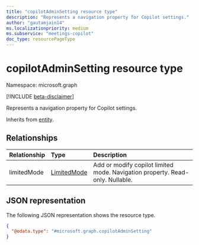 ```yaml
---
title: "copilotAdminSetting resource type"
description: "Represents a navigation property for Copilot settings."
author: "gautamjain14"
ms.localizationpriority: medium
ms.subservice: "meetings-copilot"
doc_type: resourcePageType
---
```


# copilotAdminSetting resource type

Namespace: microsoft.graph

[!INCLUDE [beta-disclaimer](../../includes/beta-disclaimer.md)]

Represents a navigation property for Copilot settings.


Inherits from [entity](../resources/entity.md).

## Relationships
|Relationship|Type|Description|
|:---|:---|:---|
|limitedMode|[LimitedMode](../resources/copilotadminlimitedmode.md)|Add or modify copilot limited mode. Navigation property. Read-only. Nullable.|

## JSON representation
The following JSON representation shows the resource type.
<!-- {
  "blockType": "resource",
  "keyProperty": "id",
  "@odata.type": "microsoft.graph.copilotAdminSetting",
  "baseType": "microsoft.graph.entity",
  "openType": false
}
-->
``` json
{
  "@odata.type": "#microsoft.graph.copilotAdminSetting"
}
```

